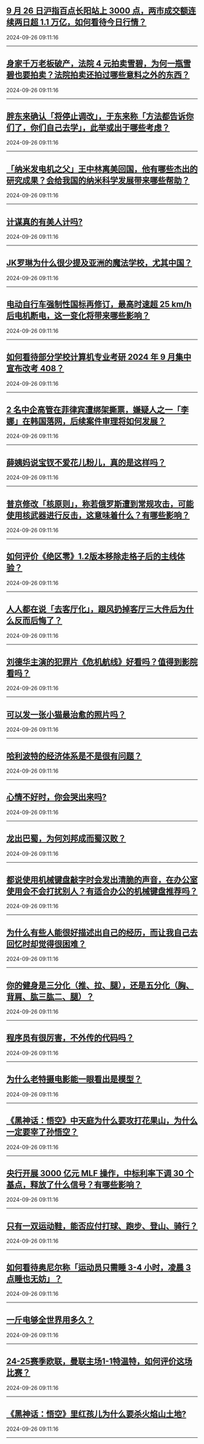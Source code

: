 ## [9 月 26 日沪指百点长阳站上 3000 点，两市成交额连续两日超 1.1 万亿，如何看待今日行情？](https://www.zhihu.com/question/668271524)

2024-09-26 09:11:16

---
## [身家千万老板破产，法院 4 元拍卖雪碧，为何一瓶雪碧也要拍卖？法院拍卖还拍过哪些意料之外的东西？](https://www.zhihu.com/question/667925572)

2024-09-26 09:11:16

---
## [胖东来确认「将停止调改」，于东来称「方法都告诉你们了，你们自己去学」，此举或出于哪些考虑？](https://www.zhihu.com/question/668271727)

2024-09-26 09:11:16

---
## [「纳米发电机之父」王中林离美回国，他有哪些杰出的研究成果？会给我国的纳米科学发展带来哪些帮助？](https://www.zhihu.com/question/668121212)

2024-09-26 09:11:16

---
## [计谋真的有美人计吗?](https://www.zhihu.com/question/653283532)

2024-09-26 09:11:16

---
## [JK罗琳为什么很少提及亚洲的魔法学校，尤其中国？](https://www.zhihu.com/question/276440445)

2024-09-26 09:11:16

---
## [电动自行车强制性国标再修订，最高时速超 25 km/h 后电机断电，这一变化将带来哪些影响？](https://www.zhihu.com/question/667761824)

2024-09-26 09:11:16

---
## [如何看待部分学校计算机专业考研 2024 年 9 月集中宣布改考 408？](https://www.zhihu.com/question/667888160)

2024-09-26 09:11:16

---
## [2 名中企高管在菲律宾遭绑架撕票，嫌疑人之一「李娜」在韩国落网，后续案件审理将如何发展？](https://www.zhihu.com/question/667980990)

2024-09-26 09:11:16

---
## [薛姨妈说宝钗不爱花儿粉儿，真的是这样吗？](https://www.zhihu.com/question/650560689)

2024-09-26 09:11:16

---
## [普京修改「核原则」，称若俄罗斯遭到常规攻击，可能使用核武器进行反击，这意味着什么？有哪些影响？](https://www.zhihu.com/question/668268045)

2024-09-26 09:11:16

---
## [如何评价《绝区零》1.2版本移除走格子后的主线体验？](https://www.zhihu.com/question/668236415)

2024-09-26 09:11:16

---
## [人人都在说「去客厅化」，跟风扔掉客厅三大件后为什么反而后悔了？](https://www.zhihu.com/question/666298080)

2024-09-26 09:11:16

---
## [刘德华主演的犯罪片《危机航线》好看吗？值得到影院看吗？](https://www.zhihu.com/question/668145958)

2024-09-26 09:11:16

---
## [可以发一张小猫最治愈的照片吗？](https://www.zhihu.com/question/667960139)

2024-09-26 09:11:16

---
## [哈利波特的经济体系是不是很有问题？](https://www.zhihu.com/question/29277304)

2024-09-26 09:11:16

---
## [心情不好时，你会哭出来吗?](https://www.zhihu.com/question/666080016)

2024-09-26 09:11:16

---
## [龙出巴蜀，为何刘邦成而蜀汉败？](https://www.zhihu.com/question/666684870)

2024-09-26 09:11:16

---
## [都说使用机械键盘敲字时会发出清脆的声音，在办公室使用会不会打扰别人？有适合办公的机械键盘推荐吗？](https://www.zhihu.com/question/666121056)

2024-09-26 09:11:16

---
## [为什么有些人能很好描述出自己的经历，而让我自己去回忆时却觉得很困难？](https://www.zhihu.com/question/63968748)

2024-09-26 09:11:16

---
## [你的健身是三分化（推、拉、腿），还是五分化（胸、背肩、肱三肱二、腿）？](https://www.zhihu.com/question/665508874)

2024-09-26 09:11:16

---
## [程序员有很厉害，不外传的代码吗？](https://www.zhihu.com/question/511262443)

2024-09-26 09:11:16

---
## [为什么老特摄电影能一眼看出是模型？](https://www.zhihu.com/question/661758639)

2024-09-26 09:11:16

---
## [《黑神话：悟空》中天庭为什么要攻打花果山，为什么一定要宰了孙悟空？](https://www.zhihu.com/question/665018074)

2024-09-26 09:11:16

---
## [央行开展 3000 亿元 MLF 操作，中标利率下调 30 个基点，释放了什么信号？有哪些影响？](https://www.zhihu.com/question/668130145)

2024-09-26 09:11:16

---
## [只有一双运动鞋，能否应付打球、跑步、登山、骑行？](https://www.zhihu.com/question/665324174)

2024-09-26 09:11:16

---
## [如何看待奥尼尔称「运动员只需睡 3-4 小时，凌晨 3 点睡也无妨」？](https://www.zhihu.com/question/668065213)

2024-09-26 09:11:16

---
## [一斤电够全世界用多久？](https://www.zhihu.com/question/667623347)

2024-09-26 09:11:16

---
## [24-25赛季欧联，曼联主场1-1特温特，如何评价这场比赛？](https://www.zhihu.com/question/668260966)

2024-09-26 09:11:16

---
## [《黑神话：悟空》里红孩儿为什么要杀火焰山土地?](https://www.zhihu.com/question/667185926)

2024-09-26 09:11:16

---
